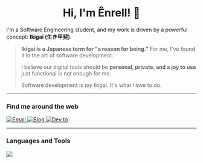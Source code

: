 <div align="center">
  <h1>Hi, I'm Ênrell! 👋</h1>
</div>

I'm a Software Engineering student, and my work is driven by a powerful concept: **Ikigai (生き甲斐)**.

> **Ikigai is a Japanese term for "a reason for being."** For me, I've found it in the art of software development.
>
> I believe our digital tools should be **personal, private, and a joy to use** just functional is not enough for me.
>
> Software development is my Ikigai. It's what I love to do.

---

### Find me around the web
<p align="left">
  <a href="mailto:enrellsa10@proton.me" target="_blank">
    <img src="https://img.shields.io/badge/ProtonMail-8B89CC?style=for-the-badge&logo=protonmail&logoColor=white" alt="Email"/>
  </a>
  <a href="https://enrell.github.io/" target="_blank">
    <img src="https://img.shields.io/badge/Blog-1A1A1A?style=for-the-badge&logo=github&logoColor=white" alt="Blog"/>
  </a>
  <a href="https://dev.to/enrell" target="_blank">
    <img src="https://img.shields.io/badge/DEV.TO-0A0A0A?style=for-the-badge&logo=dev.to&logoColor=white" alt="Dev.to"/>
  </a>
</p>

---

### Languages and Tools
<p align="left"> 
  <a href="https://skillicons.dev">
    <img src="https://skillicons.dev/icons?i=ts,javascript,python,rust,go,docker,postgres" />
  </a>
</p>
